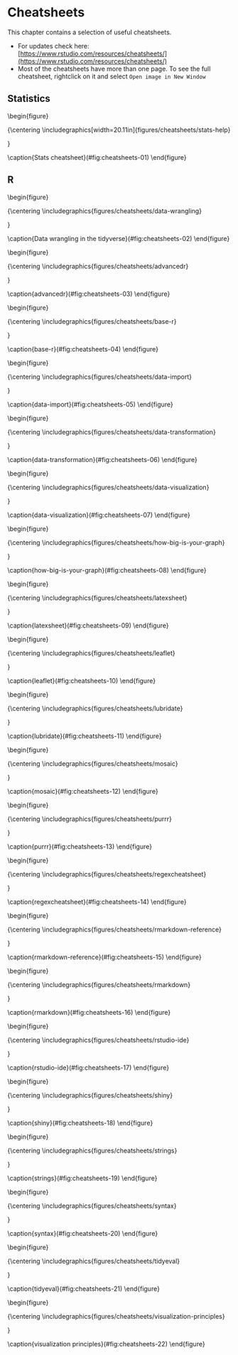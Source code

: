 # Cheatsheets

This chapter contains a selection of useful cheatsheets. 

- For updates check here: [https://www.rstudio.com/resources/cheatsheets/](https://www.rstudio.com/resources/cheatsheets/)
- Most of the cheatsheets have more than one page. To see the full cheatsheet, rightclick on it and select `Open image in New Window`

## Statistics 

\begin{figure}

{\centering \includegraphics[width=20.11in]{figures/cheatsheets/stats-help} 

}

\caption{Stats cheatsheet}(\#fig:cheatsheets-01)
\end{figure}

## R 

\begin{figure}

{\centering \includegraphics{figures/cheatsheets/data-wrangling} 

}

\caption{Data wrangling in the tidyverse}(\#fig:cheatsheets-02)
\end{figure}


\begin{figure}

{\centering \includegraphics{figures/cheatsheets/advancedr} 

}

\caption{advancedr}(\#fig:cheatsheets-03)
\end{figure}

\begin{figure}

{\centering \includegraphics{figures/cheatsheets/base-r} 

}

\caption{base-r}(\#fig:cheatsheets-04)
\end{figure}

\begin{figure}

{\centering \includegraphics{figures/cheatsheets/data-import} 

}

\caption{data-import}(\#fig:cheatsheets-05)
\end{figure}

\begin{figure}

{\centering \includegraphics{figures/cheatsheets/data-transformation} 

}

\caption{data-transformation}(\#fig:cheatsheets-06)
\end{figure}

\begin{figure}

{\centering \includegraphics{figures/cheatsheets/data-visualization} 

}

\caption{data-visualization}(\#fig:cheatsheets-07)
\end{figure}

\begin{figure}

{\centering \includegraphics{figures/cheatsheets/how-big-is-your-graph} 

}

\caption{how-big-is-your-graph}(\#fig:cheatsheets-08)
\end{figure}

\begin{figure}

{\centering \includegraphics{figures/cheatsheets/latexsheet} 

}

\caption{latexsheet}(\#fig:cheatsheets-09)
\end{figure}

\begin{figure}

{\centering \includegraphics{figures/cheatsheets/leaflet} 

}

\caption{leaflet}(\#fig:cheatsheets-10)
\end{figure}

\begin{figure}

{\centering \includegraphics{figures/cheatsheets/lubridate} 

}

\caption{lubridate}(\#fig:cheatsheets-11)
\end{figure}

\begin{figure}

{\centering \includegraphics{figures/cheatsheets/mosaic} 

}

\caption{mosaic}(\#fig:cheatsheets-12)
\end{figure}

\begin{figure}

{\centering \includegraphics{figures/cheatsheets/purrr} 

}

\caption{purrr}(\#fig:cheatsheets-13)
\end{figure}

\begin{figure}

{\centering \includegraphics{figures/cheatsheets/regexcheatsheet} 

}

\caption{regexcheatsheet}(\#fig:cheatsheets-14)
\end{figure}

\begin{figure}

{\centering \includegraphics{figures/cheatsheets/rmarkdown-reference} 

}

\caption{rmarkdown-reference}(\#fig:cheatsheets-15)
\end{figure}

\begin{figure}

{\centering \includegraphics{figures/cheatsheets/rmarkdown} 

}

\caption{rmarkdown}(\#fig:cheatsheets-16)
\end{figure}

\begin{figure}

{\centering \includegraphics{figures/cheatsheets/rstudio-ide} 

}

\caption{rstudio-ide}(\#fig:cheatsheets-17)
\end{figure}

\begin{figure}

{\centering \includegraphics{figures/cheatsheets/shiny} 

}

\caption{shiny}(\#fig:cheatsheets-18)
\end{figure}

\begin{figure}

{\centering \includegraphics{figures/cheatsheets/strings} 

}

\caption{strings}(\#fig:cheatsheets-19)
\end{figure}

\begin{figure}

{\centering \includegraphics{figures/cheatsheets/syntax} 

}

\caption{syntax}(\#fig:cheatsheets-20)
\end{figure}

\begin{figure}

{\centering \includegraphics{figures/cheatsheets/tidyeval} 

}

\caption{tidyeval}(\#fig:cheatsheets-21)
\end{figure}

\begin{figure}

{\centering \includegraphics{figures/cheatsheets/visualization-principles} 

}

\caption{visualization principles}(\#fig:cheatsheets-22)
\end{figure}



